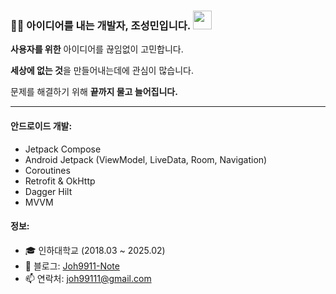 
### 👨‍💻 아이디어를 내는 개발자, 조성민입니다. <img src="https://media.giphy.com/media/WUlplcMpOCEmTGBtBW/giphy.gif" width="30">
**사용자를 위한** 아이디어를 끊임없이 고민합니다.

**세상에 없는 것**을 만들어내는데에 관심이 많습니다.

문제를 해결하기 위해 **끝까지 물고 늘어집니다.**



---


#### 안드로이드 개발:
- Jetpack Compose
- Android Jetpack (ViewModel, LiveData, Room, Navigation)
- Coroutines
- Retrofit & OkHttp
- Dagger Hilt
- MVVM


#### 정보:
- 🎓 인하대학교 (2018.03 ~ 2025.02)
- 🚀 블로그: [Joh9911-Note](https://joh9911-programming-note.tistory.com/)
- 📫 연락처: <a href="mailto:joh99111@gmail.com">joh99111@gmail.com</a>

